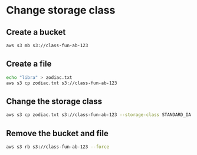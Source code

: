# Change storage class

## Create a bucket

```sh
aws s3 mb s3://class-fun-ab-123
```

## Create a file

```sh
echo "libra" > zodiac.txt
aws s3 cp zodiac.txt s3://class-fun-ab-123
```

## Change the storage class

```sh
aws s3 cp zodiac.txt s3://class-fun-ab-123 --storage-class STANDARD_IA
```

## Remove the bucket and file

```sh
aws s3 rb s3://class-fun-ab-123 --force
```